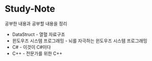 # Study-Note
공부한 내용과 공부할 내용을 정리

* DataStruct - 열혈 자료구조
* 윈도우즈 시스템 프로그래밍 - 뇌를 자극하는 윈도우즈 시스템 프로그래밍
* C# - 이것이 C#이다
* C++ - 전문가를 위한 C++  

